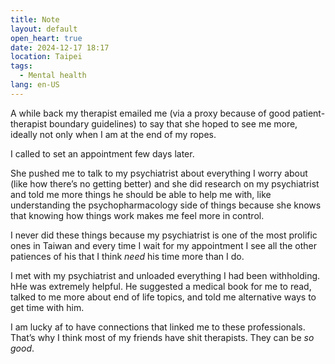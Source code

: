 ```yaml
---
title: Note
layout: default
open_heart: true
date: 2024-12-17 18:17
location: Taipei
tags: 
  - Mental health
lang: en-US
---
```


A while back my therapist emailed me (via a proxy because of good patient-therapist boundary guidelines) to say that she hoped to see me more, ideally not only when I am at the end of my ropes.

I called to set an appointment few days later. 

She pushed me to talk to my psychiatrist about everything I worry about (like how there’s no getting better) and she did research on my psychiatrist and told me more things he should be able to help me with, like understanding the psychopharmacology side of things because she knows that knowing how things work makes me feel more in control. 

I never did these things because my psychiatrist is one of the most prolific ones in Taiwan and every time I wait for my appointment I see all the other patiences of his that I think *need* his time more than I do.

I met with my psychiatrist and unloaded everything I had been withholding. hHe was extremely helpful. He suggested a medical book for me to read, talked to me more about end of life topics, and told me alternative ways to get time with him.

I am lucky af to have connections that linked me to these professionals. That’s why I think most of my friends have shit therapists. They can be _so good_.
